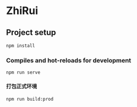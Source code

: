 # ZhiRui

## Project setup
```
npm install
```

### Compiles and hot-reloads for development
```
npm run serve
```

#### 打包正式环境
```
npm run build:prod
```

